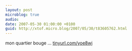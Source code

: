 ```yaml
---
layout: post
microblog: true
audio: 
date: 2007-05-30 01:00:00 +0100
guid: http://xtof.micro.blog/2007/05/30/t83605762.html
---
```

mon quartier bouge ... [tinyurl.com/yoe8wj](http://tinyurl.com/yoe8wj)
